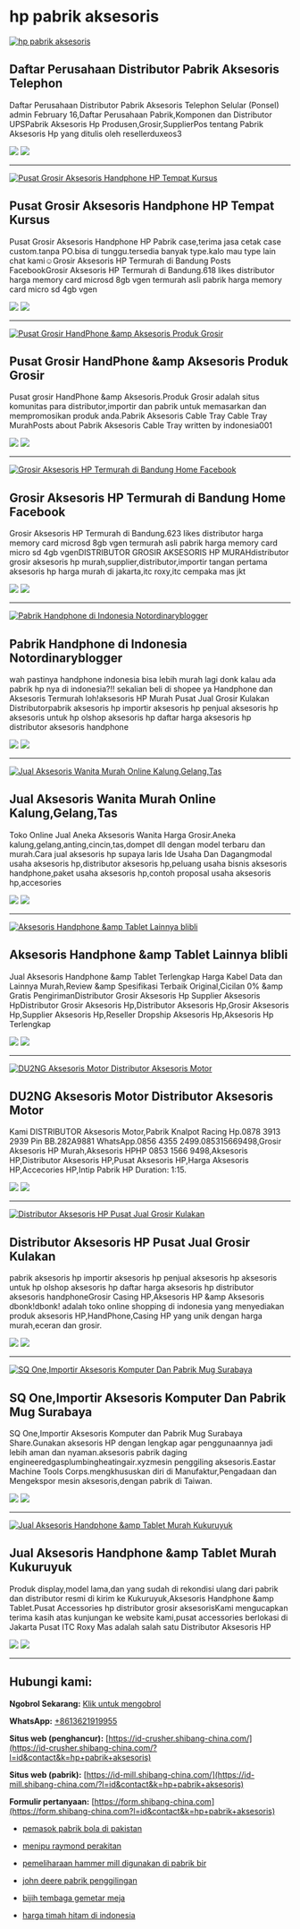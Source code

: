 # hp pabrik aksesoris

<a href="https://swt.shibang-china.com/?l=id&img&k=hp+pabrik+aksesoris" target="_blank">![hp pabrik aksesoris](http://static.shibang-china.com/all-800x300/695.jpg)</a>

## Daftar Perusahaan Distributor Pabrik Aksesoris Telephon
Daftar Perusahaan Distributor Pabrik Aksesoris Telephon Selular (Ponsel) admin February 16,Daftar Perusahaan Pabrik,Komponen dan Distributor UPSPabrik Aksesoris Hp Produsen,Grosir,SupplierPos tentang Pabrik Aksesoris Hp yang ditulis oleh resellerduxeos3


<a href="https://whatsapp.shibangsoft.com/WhatsApp.php" target="_blank" title="WhatsApp">![](http://static.shibang-china.com/icon/whatsapp.png)</a> <a href="https://swt.shibang-china.com/?l=id&icon&k=hp+pabrik+aksesoris" target="_blank">![](http://static.shibang-china.com/icon/chat-id.png)</a>

---

<a href="https://swt.shibang-china.com/?l=id&img&k=hp+pabrik+aksesoris" target="_blank">![Pusat Grosir Aksesoris Handphone HP Tempat Kursus](http://static.shibang-china.com/all-800x300/1132.jpg)</a>

## Pusat Grosir Aksesoris Handphone HP Tempat Kursus
Pusat Grosir Aksesoris Handphone HP Pabrik case,terima jasa cetak case custom.tanpa PO.bisa di tunggu.tersedia banyak type.kalo mau type lain chat kami☺Grosir Aksesoris HP Termurah di Bandung Posts FacebookGrosir Aksesoris HP Termurah di Bandung.618 likes distributor harga memory card microsd 8gb vgen termurah asli pabrik harga memory card micro sd 4gb vgen


<a href="https://whatsapp.shibangsoft.com/WhatsApp.php" target="_blank" title="WhatsApp">![](http://static.shibang-china.com/icon/whatsapp.png)</a> <a href="https://swt.shibang-china.com/?l=id&icon&k=hp+pabrik+aksesoris" target="_blank">![](http://static.shibang-china.com/icon/chat-id.png)</a>

---

<a href="https://swt.shibang-china.com/?l=id&img&k=hp+pabrik+aksesoris" target="_blank">![Pusat Grosir HandPhone &amp Aksesoris Produk Grosir](http://static.shibang-china.com/all-800x300/119.jpg)</a>

## Pusat Grosir HandPhone &amp Aksesoris Produk Grosir
Pusat grosir HandPhone &amp Aksesoris.Produk Grosir adalah situs komunitas para distributor,importir dan pabrik untuk memasarkan dan mempromosikan produk anda.Pabrik Aksesoris Cable Tray Cable Tray MurahPosts about Pabrik Aksesoris Cable Tray written by indonesia001


<a href="https://whatsapp.shibangsoft.com/WhatsApp.php" target="_blank" title="WhatsApp">![](http://static.shibang-china.com/icon/whatsapp.png)</a> <a href="https://swt.shibang-china.com/?l=id&icon&k=hp+pabrik+aksesoris" target="_blank">![](http://static.shibang-china.com/icon/chat-id.png)</a>

---

<a href="https://swt.shibang-china.com/?l=id&img&k=hp+pabrik+aksesoris" target="_blank">![Grosir Aksesoris HP Termurah di Bandung Home Facebook](http://static.shibang-china.com/all-800x300/1369.jpg)</a>

## Grosir Aksesoris HP Termurah di Bandung Home Facebook
Grosir Aksesoris HP Termurah di Bandung.623 likes distributor harga memory card microsd 8gb vgen termurah asli pabrik harga memory card micro sd 4gb vgenDISTRIBUTOR GROSIR AKSESORIS HP MURAHdistributor grosir aksesoris hp murah,supplier,distributor,importir tangan pertama aksesoris hp harga murah di jakarta,itc roxy,itc cempaka mas jkt


<a href="https://whatsapp.shibangsoft.com/WhatsApp.php" target="_blank" title="WhatsApp">![](http://static.shibang-china.com/icon/whatsapp.png)</a> <a href="https://swt.shibang-china.com/?l=id&icon&k=hp+pabrik+aksesoris" target="_blank">![](http://static.shibang-china.com/icon/chat-id.png)</a>

---

<a href="https://swt.shibang-china.com/?l=id&img&k=hp+pabrik+aksesoris" target="_blank">![Pabrik Handphone di Indonesia Notordinaryblogger](http://static.shibang-china.com/all-800x300/1113.jpg)</a>

## Pabrik Handphone di Indonesia Notordinaryblogger
wah pastinya handphone indonesia bisa lebih murah lagi donk kalau ada pabrik hp nya di indonesia?!! sekalian beli di shopee ya Handphone dan Aksesoris Termurah loh!aksesoris HP Murah Pusat Jual Grosir Kulakan Distributorpabrik aksesoris hp importir aksesoris hp penjual aksesoris hp aksesoris untuk hp olshop aksesoris hp daftar harga aksesoris hp distributor aksesoris handphone


<a href="https://whatsapp.shibangsoft.com/WhatsApp.php" target="_blank" title="WhatsApp">![](http://static.shibang-china.com/icon/whatsapp.png)</a> <a href="https://swt.shibang-china.com/?l=id&icon&k=hp+pabrik+aksesoris" target="_blank">![](http://static.shibang-china.com/icon/chat-id.png)</a>

---

<a href="https://swt.shibang-china.com/?l=id&img&k=hp+pabrik+aksesoris" target="_blank">![Jual Aksesoris Wanita Murah Online Kalung,Gelang,Tas](http://static.shibang-china.com/all-800x300/382.jpg)</a>

## Jual Aksesoris Wanita Murah Online Kalung,Gelang,Tas
Toko Online Jual Aneka Aksesoris Wanita Harga Grosir.Aneka kalung,gelang,anting,cincin,tas,dompet dll dengan model terbaru dan murah.Cara jual aksesoris hp supaya laris Ide Usaha Dan Dagangmodal usaha aksesoris hp,distributor aksesoris hp,peluang usaha bisnis aksesoris handphone,paket usaha aksesoris hp,contoh proposal usaha aksesoris hp,accesories


<a href="https://whatsapp.shibangsoft.com/WhatsApp.php" target="_blank" title="WhatsApp">![](http://static.shibang-china.com/icon/whatsapp.png)</a> <a href="https://swt.shibang-china.com/?l=id&icon&k=hp+pabrik+aksesoris" target="_blank">![](http://static.shibang-china.com/icon/chat-id.png)</a>

---

<a href="https://swt.shibang-china.com/?l=id&img&k=hp+pabrik+aksesoris" target="_blank">![Aksesoris Handphone &amp Tablet Lainnya blibli](http://static.shibang-china.com/all-800x300/151.jpg)</a>

## Aksesoris Handphone &amp Tablet Lainnya blibli
Jual Aksesoris Handphone &amp Tablet Terlengkap Harga Kabel Data dan Lainnya Murah,Review &amp Spesifikasi Terbaik Original,Cicilan 0% &amp Gratis PengirimanDistributor Grosir Aksesoris Hp Supplier Aksesoris HpDistributor Grosir Aksesoris Hp,Distributor Aksesoris Hp,Grosir Aksesoris Hp,Supplier Aksesoris Hp,Reseller Dropship Aksesoris Hp,Aksesoris Hp Terlengkap


<a href="https://whatsapp.shibangsoft.com/WhatsApp.php" target="_blank" title="WhatsApp">![](http://static.shibang-china.com/icon/whatsapp.png)</a> <a href="https://swt.shibang-china.com/?l=id&icon&k=hp+pabrik+aksesoris" target="_blank">![](http://static.shibang-china.com/icon/chat-id.png)</a>

---

<a href="https://swt.shibang-china.com/?l=id&img&k=hp+pabrik+aksesoris" target="_blank">![DU2NG Aksesoris Motor Distributor Aksesoris Motor](http://static.shibang-china.com/all-800x300/171.jpg)</a>

## DU2NG Aksesoris Motor Distributor Aksesoris Motor
Kami DISTRIBUTOR Aksesoris Motor,Pabrik Knalpot Racing Hp.0878 3913 2939 Pin BB.282A9881 WhatsApp.0856 4355 2499.085315669498,Grosir Aksesoris HP Murah,Aksesoris HPHP 0853 1566 9498,Aksesoris HP,Distributor Aksesoris HP,Pusat Aksesoris HP,Harga Aksesoris HP,Accecories HP,Intip Pabrik HP Duration: 1:15.


<a href="https://whatsapp.shibangsoft.com/WhatsApp.php" target="_blank" title="WhatsApp">![](http://static.shibang-china.com/icon/whatsapp.png)</a> <a href="https://swt.shibang-china.com/?l=id&icon&k=hp+pabrik+aksesoris" target="_blank">![](http://static.shibang-china.com/icon/chat-id.png)</a>

---

<a href="https://swt.shibang-china.com/?l=id&img&k=hp+pabrik+aksesoris" target="_blank">![Distributor Aksesoris HP Pusat Jual Grosir Kulakan](http://static.shibang-china.com/all-800x300/1201.jpg)</a>

## Distributor Aksesoris HP Pusat Jual Grosir Kulakan
pabrik aksesoris hp importir aksesoris hp penjual aksesoris hp aksesoris untuk hp olshop aksesoris hp daftar harga aksesoris hp distributor aksesoris handphoneGrosir Casing HP,Aksesoris HP &amp Aksesoris dbonk!dbonk! adalah toko online shopping di indonesia yang menyediakan produk aksesoris HP,HandPhone,Casing HP yang unik dengan harga murah,eceran dan grosir.


<a href="https://whatsapp.shibangsoft.com/WhatsApp.php" target="_blank" title="WhatsApp">![](http://static.shibang-china.com/icon/whatsapp.png)</a> <a href="https://swt.shibang-china.com/?l=id&icon&k=hp+pabrik+aksesoris" target="_blank">![](http://static.shibang-china.com/icon/chat-id.png)</a>

---

<a href="https://swt.shibang-china.com/?l=id&img&k=hp+pabrik+aksesoris" target="_blank">![SQ One,Importir Aksesoris Komputer Dan Pabrik Mug Surabaya](http://static.shibang-china.com/all-800x300/931.jpg)</a>

## SQ One,Importir Aksesoris Komputer Dan Pabrik Mug Surabaya
SQ One,Importir Aksesoris Komputer dan Pabrik Mug Surabaya Share.Gunakan aksesoris HP dengan lengkap agar penggunaannya jadi lebih aman dan nyaman.aksesoris pabrik daging engineeredgasplumbingheatingair.xyzmesin penggiling aksesoris.Eastar Machine Tools Corps.mengkhususkan diri di Manufaktur,Pengadaan dan Mengekspor mesin aksesoris,dengan pabrik di Taiwan.


<a href="https://whatsapp.shibangsoft.com/WhatsApp.php" target="_blank" title="WhatsApp">![](http://static.shibang-china.com/icon/whatsapp.png)</a> <a href="https://swt.shibang-china.com/?l=id&icon&k=hp+pabrik+aksesoris" target="_blank">![](http://static.shibang-china.com/icon/chat-id.png)</a>

---

<a href="https://swt.shibang-china.com/?l=id&img&k=hp+pabrik+aksesoris" target="_blank">![Jual Aksesoris Handphone &amp Tablet Murah Kukuruyuk](http://static.shibang-china.com/all-800x300/567.jpg)</a>

## Jual Aksesoris Handphone &amp Tablet Murah Kukuruyuk
Produk display,model lama,dan yang sudah di rekondisi ulang dari pabrik dan distributor resmi di kirim ke Kukuruyuk,Aksesoris Handphone &amp Tablet.Pusat Accessories hp distributor grosir aksesorisKami mengucapkan terima kasih atas kunjungan ke website kami,pusat accessories berlokasi di Jakarta Pusat ITC Roxy Mas adalah salah satu Distributor Aksesoris HP


<a href="https://whatsapp.shibangsoft.com/WhatsApp.php" target="_blank" title="WhatsApp">![](http://static.shibang-china.com/icon/whatsapp.png)</a> <a href="https://swt.shibang-china.com/?l=id&icon&k=hp+pabrik+aksesoris" target="_blank">![](http://static.shibang-china.com/icon/chat-id.png)</a>

---
## Hubungi kami:

**Ngobrol Sekarang:** [Klik untuk mengobrol](https://swt.shibang-china.com?l=id&contact&k=hp+pabrik+aksesoris)

**WhatsApp:**  [+8613621919955](https://whatsapp.shibangsoft.com/WhatsApp.php)

**Situs web (penghancur):** [https://id-crusher.shibang-china.com/](https://id-crusher.shibang-china.com/?l=id&contact&k=hp+pabrik+aksesoris)

**Situs web (pabrik):** [https://id-mill.shibang-china.com/](https://id-mill.shibang-china.com/?l=id&contact&k=hp+pabrik+aksesoris)

**Formulir pertanyaan:** [https://form.shibang-china.com](https://form.shibang-china.com?l=id&contact&k=hp+pabrik+aksesoris)

* [pemasok pabrik bola di pakistan](../27/pemasok%20pabrik%20bola%20di%20pakistan.md)

* [menipu raymond perakitan](../30/menipu%20raymond%20perakitan.md)

* [pemeliharaan hammer mill digunakan di pabrik bir](../16/pemeliharaan%20hammer%20mill%20digunakan%20di%20pabrik%20bir.md)

* [john deere pabrik penggilingan](../22/john%20deere%20pabrik%20penggilingan.md)

* [bijih tembaga gemetar meja](../26/bijih%20tembaga%20gemetar%20meja.md)

* [harga timah hitam di indonesia](../30/harga%20timah%20hitam%20di%20indonesia.md)